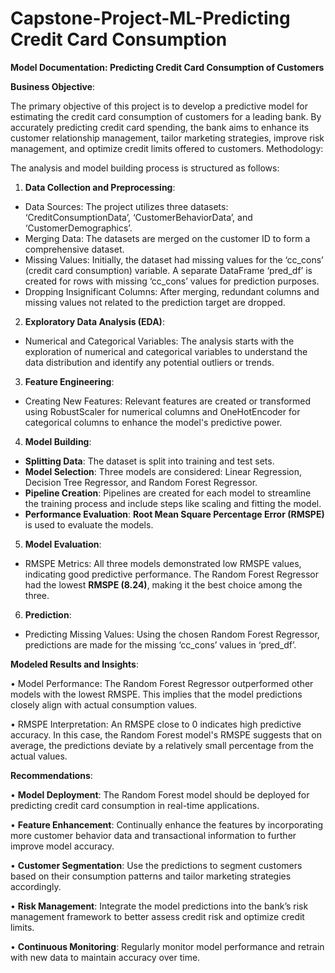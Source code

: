 # Capstone-Project-ML-Predicting Credit Card Consumption

**Model Documentation: Predicting Credit Card Consumption of Customers**

**Business Objective**:

The primary objective of this project is to develop a predictive model for estimating the credit card consumption of customers for a leading bank. By accurately predicting credit card spending, the bank aims to enhance its customer relationship management, tailor marketing strategies, improve risk management, and optimize credit limits offered to customers.
Methodology:

The analysis and model building process is structured as follows:

1.	**Data Collection and Preprocessing**:
- Data Sources: The project utilizes three datasets: ‘CreditConsumptionData’, ‘CustomerBehaviorData’, and ‘CustomerDemographics’.
- Merging Data: The datasets are merged on the customer ID to form a comprehensive dataset.
- Missing Values: Initially, the dataset had missing values for the ‘cc_cons’ (credit card consumption) variable. A separate DataFrame ‘pred_df’ is created for rows with missing ‘cc_cons’ values for prediction purposes.
- Dropping Insignificant Columns: After merging, redundant columns and missing values not related to the prediction target are dropped.
  
2.	**Exploratory Data Analysis (EDA)**:
- Numerical and Categorical Variables: The analysis starts with the exploration of numerical and categorical variables to understand the data distribution and identify any potential outliers or trends.
  
3.	**Feature Engineering**:
- Creating New Features: Relevant features are created or transformed using RobustScaler for numerical columns and OneHotEncoder for categorical columns to enhance the model's predictive power.

4.	**Model Building**:
- **Splitting Data**: The dataset is split into training and test sets.
- **Model Selection**: Three models are considered: Linear Regression, Decision Tree Regressor, and Random Forest Regressor.
- **Pipeline Creation**: Pipelines are created for each model to streamline the training process and include steps like scaling and fitting the model.
- **Performance Evaluation**: **Root Mean Square Percentage Error (RMSPE)** is used to evaluate the models.

5.	**Model Evaluation**:
- RMSPE Metrics: All three models demonstrated low RMSPE values, indicating good predictive performance. The Random Forest Regressor had the lowest **RMSPE (8.24)**, making it the best choice among the three.

6.	**Prediction**:
- Predicting Missing Values: Using the chosen Random Forest Regressor, predictions are made for the missing ‘cc_cons’ values in ‘pred_df’.

**Modeled Results and Insights**:

•	Model Performance: The Random Forest Regressor outperformed other models with the lowest RMSPE. This implies that the model predictions closely align with actual consumption values.

•	RMSPE Interpretation: An RMSPE close to 0 indicates high predictive accuracy. In this case, the Random Forest model's RMSPE suggests that on average, the predictions deviate by a relatively small percentage from the actual values.

**Recommendations**:

•	**Model Deployment**: The Random Forest model should be deployed for predicting credit card consumption in real-time applications.

•	**Feature Enhancement**: Continually enhance the features by incorporating more customer behavior data and transactional information to further improve model accuracy.

•	**Customer Segmentation**: Use the predictions to segment customers based on their consumption patterns and tailor marketing strategies accordingly.

•	**Risk Management**: Integrate the model predictions into the bank’s risk management framework to better assess credit risk and optimize credit limits.

•	**Continuous Monitoring**: Regularly monitor model performance and retrain with new data to maintain accuracy over time.
